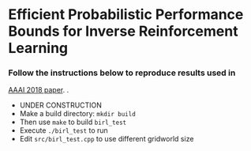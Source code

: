 # Efficient Probabilistic Performance Bounds for Inverse Reinforcement Learning
### Follow the instructions below to reproduce results used in 
<a href="https://arxiv.org/abs/1707.00724">AAAI 2018 paper</a>.
.
  - UNDER CONSTRUCTION
  - Make a build directory: `mkdir build`
  - Then use `make` to build `birl_test`
  - Execute `./birl_test` to run
  - Edit `src/birl_test.cpp` to use different gridworld size

